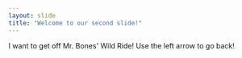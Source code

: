 ```yaml
---
layout: slide
title: "Welcome to our second slide!"
---
```

I want to get off Mr. Bones' Wild Ride!
Use the left arrow to go back!